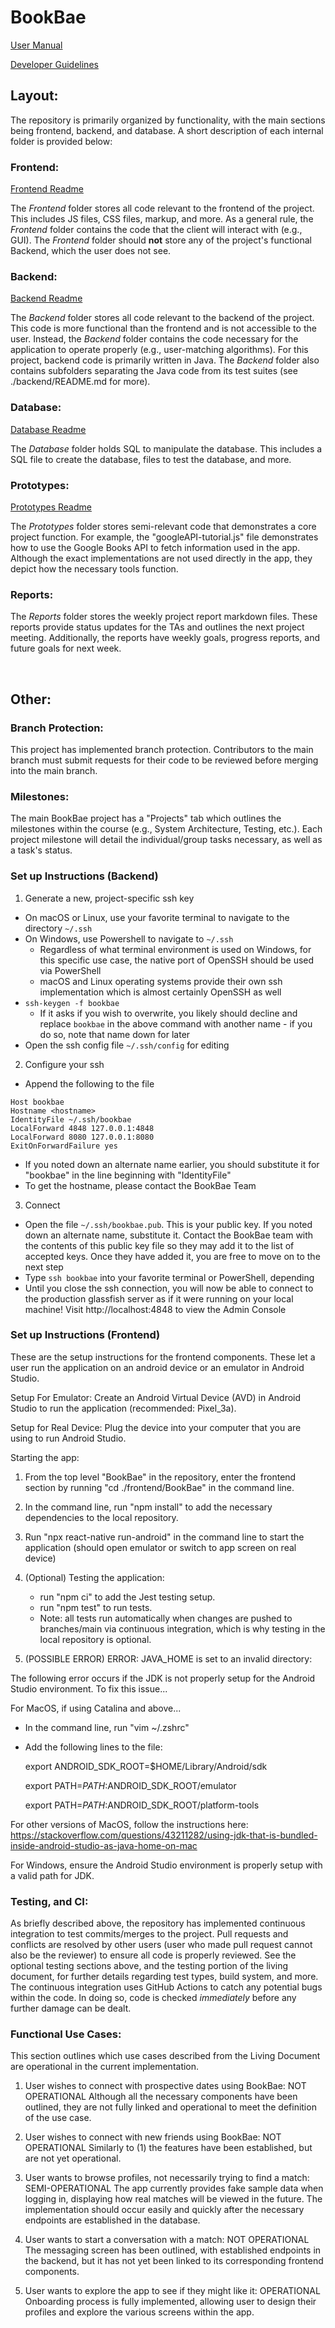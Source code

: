 # BookBae

<a href="https://github.com/ezackr/BookBae/blob/main/UserManual.md">User Manual</a>

<a href="https://github.com/ezackr/BookBae/blob/main/CONTRIBUTING.md">Developer Guidelines</a>

## Layout:

The repository is primarily organized by functionality, with the main sections being frontend, backend, and database. A short description of each internal folder is provided below:

### Frontend:
<a href="https://github.com/ezackr/BookBae/blob/main/frontend/README.md">Frontend Readme</a>

The *Frontend* folder stores all code relevant to the frontend of the project. This includes JS files, CSS files, markup, and more. As a general rule, the *Frontend* folder contains the code that the client will interact with (e.g., GUI). The *Frontend* folder should **not** store any of the project's functional Backend, which the user does not see. 

### Backend:
<a href="https://github.com/ezackr/BookBae/blob/main/backend/README.md">Backend Readme</a>

The *Backend* folder stores all code relevant to the backend of the project. This code is more functional than the frontend and is not accessible to the user. Instead, the *Backend* folder contains the code necessary for the application to operate properly (e.g., user-matching algorithms). For this project, backend code is primarily written in Java. The *Backend* folder also contains subfolders separating the Java code from its test suites (see ./backend/README.md for more).

### Database:
<a href="https://github.com/ezackr/BookBae/blob/main/database/README.md">Database Readme</a>

The *Database* folder holds SQL to manipulate the database. This includes a SQL file to create the database, files to test the database, and more.

### Prototypes:
<a href="https://github.com/ezackr/BookBae/blob/main/prototypes/README.md">Prototypes Readme</a>

The *Prototypes* folder stores semi-relevant code that demonstrates a core project function. For example, the "googleAPI-tutorial.js" file demonstrates how to use the Google Books API to fetch information used in the app. Although the exact implementations are not used directly in the app, they depict how the  necessary tools function. 

### Reports:

The *Reports* folder stores the weekly project report markdown files. These reports provide status updates for the TAs and outlines the next project meeting. Additionally, the reports have weekly goals, progress reports, and future goals for next week.
  
<br/>

## Other:

### Branch Protection:

This project has implemented branch protection. Contributors to the main branch must submit requests for their code to be reviewed before merging into the main branch. 

### Milestones:

The main BookBae project has a "Projects" tab which outlines the milestones within the course (e.g., System Architecture, Testing, etc.). Each project milestone will detail the individual/group tasks necessary, as well as a task's status.

### Set up Instructions (Backend)

1. Generate a new, project-specific ssh key
  - On macOS or Linux, use your favorite terminal to navigate to the directory `~/.ssh`
  - On Windows, use Powershell to navigate to `~/.ssh`
    - Regardless of what terminal environment is used on Windows, for this specific use case, the native port of OpenSSH should be used via PowerShell
    - macOS and Linux operating systems provide their own ssh implementation which is almost certainly OpenSSH as well
  - `ssh-keygen -f bookbae`
    - If it asks if you wish to overwrite, you likely should decline and replace `bookbae` in the above command with another name - if you do so, note that name down for later
  - Open the ssh config file `~/.ssh/config` for editing
2. Configure your ssh
  - Append the following to the file
```
Host bookbae
Hostname <hostname>
IdentityFile ~/.ssh/bookbae
LocalForward 4848 127.0.0.1:4848
LocalForward 8080 127.0.0.1:8080
ExitOnForwardFailure yes
```
  - If you noted down an alternate name earlier, you should substitute it for "bookbae" in the line beginning with "IdentityFile"
  - To get the hostname, please contact the BookBae Team
3. Connect
  - Open the file `~/.ssh/bookbae.pub`. This is your public key. If you noted down an alternate name, substitute it. Contact the BookBae team with the contents of this public key file so they may add it to the list of accepted keys. Once they have added it, you are free to move on to the next step
  - Type `ssh bookbae` into your favorite terminal or PowerShell, depending
  - Until you close the ssh connection, you will now be able to connect to the production glassfish server as if it were running on your local machine! Visit http://localhost:4848 to view the Admin Console

### Set up Instructions (Frontend)
   
These are the setup instructions for the frontend components. These let a user run the application on an android device or an emulator in Android Studio.

Setup For Emulator:
   Create an Android Virtual Device (AVD) in Android Studio to run the application (recommended: Pixel_3a).
   
Setup for Real Device:
   Plug the device into your computer that you are using to run Android Studio. 

Starting the app:
1. From the top level "BookBae" in the repository, enter the frontend section by running "cd ./frontend/BookBae" in the command line.
   
2. In the command line, run "npm install" to add the necessary dependencies to the local repository. 
   
3. Run "npx react-native run-android" in the command line to start the application (should open emulator or switch to app screen on real device)
   
4. (Optional) Testing the application:
   - run "npm ci" to add the Jest testing setup.
   - run "npm test" to run tests.
   - Note: all tests run automatically when changes are pushed to branches/main via continuous integration, which is why testing in the local repository is optional.
  
5. (POSSIBLE ERROR) ERROR: JAVA_HOME is set to an invalid directory:
  
  The following error occurs if the JDK is not properly setup for the Android Studio environment. To fix this issue...
  
  For MacOS, if using Catalina and above...
  
  - In the command line, run "vim ~/.zshrc"
  - Add the following lines to the file:
  
      export ANDROID_SDK_ROOT=$HOME/Library/Android/sdk
  
      export PATH=$PATH:$ANDROID_SDK_ROOT/emulator
  
      export PATH=$PATH:$ANDROID_SDK_ROOT/platform-tools
  
  For other versions of MacOS, follow the instructions here: https://stackoverflow.com/questions/43211282/using-jdk-that-is-bundled-inside-android-studio-as-java-home-on-mac
  
  For Windows, ensure the Android Studio environment is properly setup with a valid path for JDK.
   
### Testing, and CI:

As briefly described above, the repository has implemented continuous integration to test commits/merges to the project. Pull requests and conflicts are resolved by other users (user who made pull request cannot also be the reviewer) to ensure all code is properly reviewed. See the optional testing sections above, and the testing portion of the living document, for further details regarding test types, build system, and more. The continuous integration uses GitHub Actions to catch any potential bugs within the code. In doing so, code is checked *immediately* before any further damage can be dealt.
   
### Functional Use Cases:
   
This section outlines which use cases described from the Living Document are operational in the current implementation.
   
1. User wishes to connect with prospective dates using BookBae: NOT OPERATIONAL
      Although all the necessary components have been outlined, they are not fully linked and operational to meet the definition of the use case.
   
2. User wishes to connect with new friends using BookBae: NOT OPERATIONAL
      Similarly to (1) the features have been established, but are not yet operational.
   
3. User wants to browse profiles, not necessarily trying to find a match: SEMI-OPERATIONAL
      The app currently provides fake sample data when logging in, displaying how real matches will be viewed in the future. The implementation should occur easily and quickly after the necessary endpoints are established in the database.
   
4. User wants to start a conversation with a match: NOT OPERATIONAL
      The messaging screen has been outlined, with established endpoints in the backend, but it has not yet been linked to its corresponding frontend components.

5. User wants to explore the app to see if they might like it: OPERATIONAL
      Onboarding process is fully implemented, allowing user to design their profiles and explore the various screens within the app. 



